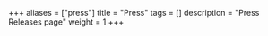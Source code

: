 +++
aliases = ["press"]
title = "Press"
tags = []
description = "Press Releases page"
weight = 1
+++
